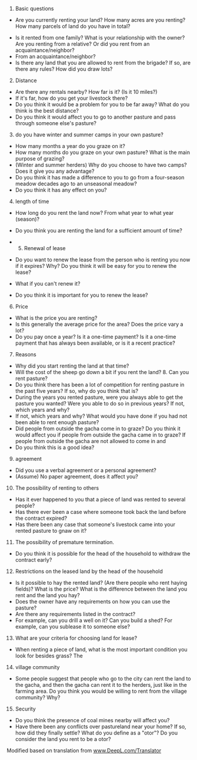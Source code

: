 1. Basic questions
 - Are you currently renting your land? How many acres are you renting? How many parcels of land do you have in total?
* Is it rented from one family? What is your relationship with the owner? Are you renting from a relative? Or did you rent from an acquaintance/neighbor?
* From an acquaintance/neighbor?
* Is there any land that you are allowed to rent from the brigade? If so, are there any rules? How did you draw lots?
 
2. Distance
* Are there any rentals nearby? How far is it? (Is it 10 miles?)
* If it's far, how do you get your livestock there?
* Do you think it would be a problem for you to be far away? What do you think is the best distance?
* Do you think it would affect you to go to another pasture and pass through someone else's pasture?

3. do you have winter and summer camps in your own pasture?
* How many months a year do you graze on it?
* How many months do you graze on your own pasture? What is the main purpose of grazing?
* (Winter and summer herders) Why do you choose to have two camps? Does it give you any advantage?
* Do you think it has made a difference to you to go from a four-season meadow decades ago to an unseasonal meadow?
* Do you think it has any effect on you? 

4. length of time
* How long do you rent the land now? From what year to what year (season)?
* Do you think you are renting the land for a sufficient amount of time? 

* 5. Renewal of lease
* Do you want to renew the lease from the person who is renting you now if it expires? Why? Do you think it will be easy for you to renew the lease?
* What if you can't renew it?
* Do you think it is important for you to renew the lease? 

6. Price
* What is the price you are renting?
* Is this generally the average price for the area? Does the price vary a lot?
* Do you pay once a year? Is it a one-time payment? Is it a one-time payment that has always been available, or is it a recent practice?

7. Reasons
* Why did you start renting the land at that time?
* Will the cost of the sheep go down a bit if you rent the land? 8. Can you rent pasture?
* Do you think there has been a lot of competition for renting pasture in the past five years? If so, why do you think that is?
* During the years you rented pasture, were you always able to get the pasture you wanted? Were you able to do so in previous years? If not, which years and why?
* If not, which years and why? What would you have done if you had not been able to rent enough pasture?
* Did people from outside the gacha come in to graze? Do you think it would affect you if people from outside the gacha came in to graze? If people from outside the gacha are not allowed to come in and
* Do you think this is a good idea?

9. agreement
* Did you use a verbal agreement or a personal agreement?
* (Assume) No paper agreement, does it affect you?

10. The possibility of renting to others
* Has it ever happened to you that a piece of land was rented to several people?
* Has there ever been a case where someone took back the land before the contract expired?
* Has there been any case that someone's livestock came into your rented pasture to gnaw on it?

11. The possibility of premature termination.
* Do you think it is possible for the head of the household to withdraw the contract early? 

12. Restrictions on the leased land by the head of the household
* Is it possible to hay the rented land? (Are there people who rent haying fields)? What is the price? What is the difference between the land you rent and the land you hay?
* Does the owner have any requirements on how you can use the pasture?
* Are there any requirements listed in the contract?
* For example, can you drill a well on it? Can you build a shed? For example, can you sublease it to someone else?

13. What are your criteria for choosing land for lease?
* When renting a piece of land, what is the most important condition you look for besides grass? The 

14. village community
* Some people suggest that people who go to the city can rent the land to the gacha, and then the gacha can rent it to the herders, just like in the farming area. Do you think you would be willing to rent from the village community? Why?

15. Security 
* Do you think the presence of coal mines nearby will affect you?
* Have there been any conflicts over pastureland near your home? If so, how did they finally settle? What do you define as a "otor"? Do you consider the land you rent to be a otor?

Modified based on translation from www.DeepL.com/Translator
